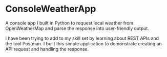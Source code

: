 # ConsoleWeatherApp
A console app I built in Python to request local weather from OpenWeatherMap and parse the response into user-friendly output.

I have been trying to add to my skill set by learning about REST APIs and the tool Postman.  I built this simple application to demonstrate creating an API request and handling the response.
